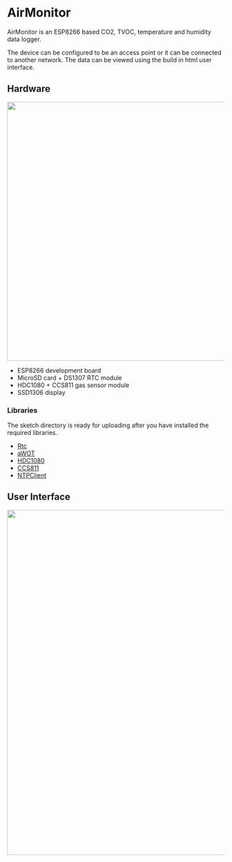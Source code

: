 # AirMonitor
AirMonitor is an ESP8266 based CO2, TVOC, temperature and humidity data logger.

The device can be configured to be an access point or it can be connected to another network. The data can be viewed using the build in html user interface.

## Hardware
<img src="https://i.imgur.com/jmF6enj.jpg" width="600" />

* ESP8266 development board
* MicroSD card + DS1307 RTC module
* HDC1080 + CCS811 gas sensor module
* SSD1306 display 

### Libraries
The sketch directory is ready for uploading after you have installed the required libraries.

* [Rtc](https://github.com/Makuna/Rtc)
* [aWOT](https://github.com/lasselukkari/aWOT)
* [HDC1080](https://github.com/closedcube/ClosedCube_HDC1080_Arduino)
* [CCS811](https://github.com/maarten-pennings/CCS811)
* [NTPClient](https://github.com/arduino-libraries/NTPClient)

## User Interface
<img src="https://i.imgur.com/6P0utF8.png" width="800" />
